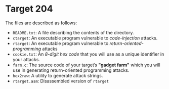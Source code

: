 # Target 204
The files are described as follows:
- `README.txt`: A file describing the contents of the directory.
- `ctarget`: An executable program vulnerable to *code-injection* attacks.
- `rtarget`: An executable program vulnerable to *return-oriented-programming* attacks
- `cookie.txt`: An *8-digit hex code* that you will use as a unique identifier in your attacks.
- `farm.c`: The source code of your target’s **"gadget farm"** which you will use in generating return-oriented programming attacks.
- `hex2raw`: A utility to generate attack strings.
- `rtarget.asm`: Disassembled version of `rtarget`
